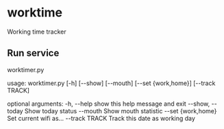 # worktime
Working time tracker

## Run service
worktimer.py

usage: worktimer.py [-h] [--show] [--mouth] [--set {work,home}]
                    [--track TRACK]

optional arguments:
  -h, --help         show this help message and exit
  --show, --today    Show today status
  --mouth            Show mouth statistic
  --set {work,home}  Set current wifi as...
  --track TRACK      Track this date as working day
